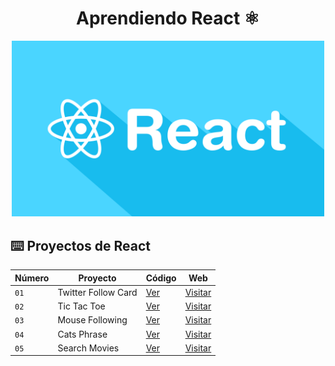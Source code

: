 <div align="center">

# Aprendiendo React ⚛️

<img alt="ReactJS" src="react.png" width="500" />

</div>

## ⌨️ Proyectos de React

| Número | Proyecto | Código | Web |
| --- | --- | --- | --- |
| `01` | Twitter Follow Card | [Ver](projects/01-twitter-follow-card/) | [Visitar](https://twitter-following.surge.sh/) |
| `02` | Tic Tac Toe | [Ver](projects/02-tic-tac-toe/) | [Visitar](https://triquis.surge.sh/) |
| `03` | Mouse Following | [Ver](projects/03-mouse-follower/) | [Visitar](https://mouse-following.surge.sh/) |
| `04` | Cats Phrase | [Ver](projects/04-react-prueba-tecnica/) | [Visitar](https://cat-phrase.surge.sh/) |
| `05` | Search Movies | [Ver](projects/05-react-search-movies/) | [Visitar](https://movies.search.surge.sh/) |